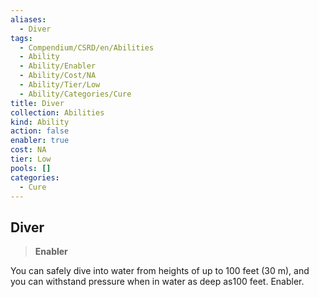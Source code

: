 ```yaml
---
aliases:
  - Diver
tags:
  - Compendium/CSRD/en/Abilities
  - Ability
  - Ability/Enabler
  - Ability/Cost/NA
  - Ability/Tier/Low
  - Ability/Categories/Cure
title: Diver
collection: Abilities
kind: Ability
action: false
enabler: true
cost: NA
tier: Low
pools: []
categories:
  - Cure
---
```

## Diver  
>**Enabler**
  
You can safely dive into water from heights of up to 100 feet (30 m), and you can withstand pressure when in water as deep as100 feet. Enabler.